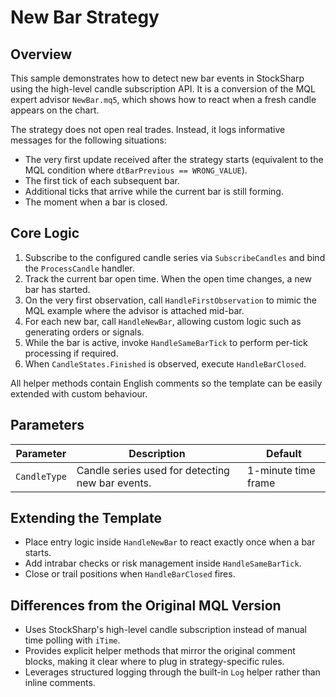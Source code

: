 # New Bar Strategy

## Overview

This sample demonstrates how to detect new bar events in StockSharp using the high-level candle subscription API. It is a conversion of the MQL expert advisor `NewBar.mq5`, which shows how to react when a fresh candle appears on the chart.

The strategy does not open real trades. Instead, it logs informative messages for the following situations:

- The very first update received after the strategy starts (equivalent to the MQL condition where `dtBarPrevious == WRONG_VALUE`).
- The first tick of each subsequent bar.
- Additional ticks that arrive while the current bar is still forming.
- The moment when a bar is closed.

## Core Logic

1. Subscribe to the configured candle series via `SubscribeCandles` and bind the `ProcessCandle` handler.
2. Track the current bar open time. When the open time changes, a new bar has started.
3. On the very first observation, call `HandleFirstObservation` to mimic the MQL example where the advisor is attached mid-bar.
4. For each new bar, call `HandleNewBar`, allowing custom logic such as generating orders or signals.
5. While the bar is active, invoke `HandleSameBarTick` to perform per-tick processing if required.
6. When `CandleStates.Finished` is observed, execute `HandleBarClosed`.

All helper methods contain English comments so the template can be easily extended with custom behaviour.

## Parameters

| Parameter | Description | Default |
|-----------|-------------|---------|
| `CandleType` | Candle series used for detecting new bar events. | 1-minute time frame |

## Extending the Template

- Place entry logic inside `HandleNewBar` to react exactly once when a bar starts.
- Add intrabar checks or risk management inside `HandleSameBarTick`.
- Close or trail positions when `HandleBarClosed` fires.

## Differences from the Original MQL Version

- Uses StockSharp's high-level candle subscription instead of manual time polling with `iTime`.
- Provides explicit helper methods that mirror the original comment blocks, making it clear where to plug in strategy-specific rules.
- Leverages structured logging through the built-in `Log` helper rather than inline comments.
